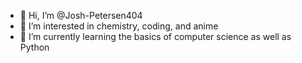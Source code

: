 - 👋 Hi, I’m @Josh-Petersen404
- 👀 I’m interested in chemistry, coding, and anime
- 🌱 I’m currently learning the basics of computer science as well as Python


<!---
Josh-Petersen404/Josh-Petersen404 is a ✨ special ✨ repository because its `README.md` (this file) appears on your GitHub profile.
You can click the Preview link to take a look at your changes.
--->
